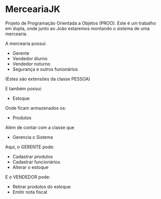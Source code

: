 # MerceariaJK
Projeto de Programação Orientada a Objetos (PROO).
Este é um trabalho em dupla, onde junto ao João estaremos montando o sistema de uma mercearia.

A mercearia possui:
  * Gerente
  * Vendedor diurno
  * Vendedor noturno
  * Segurança e outros funionários
  
(Estes são extensões da classe PESSOA)

E também possui:

  * Estoque
  
Onde ficam armazenados os:
  * Produtos
  
Além de contar com a classe que
  * Gerencia o Sistema
  

Aqui, o GERENTE pode:
* Cadastrar produtos
* Cadastrar funcionários
* Alterar o estoque

E o VENDEDOR pode:
* Retirar produtos do estoque
* Emitir nota fiscal
  

